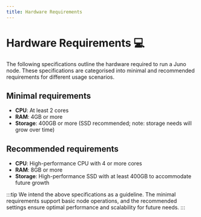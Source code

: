 ```yaml
---
title: Hardware Requirements
---
```


# Hardware Requirements :computer:

The following specifications outline the hardware required to run a Juno node. These specifications are categorised into minimal and recommended requirements for different usage scenarios.

## Minimal requirements

- **CPU**: At least 2 cores
- **RAM**: 4GB or more
- **Storage**: 400GB or more (SSD recommended; note: storage needs will grow over time)

## Recommended requirements

- **CPU**: High-performance CPU with 4 or more cores
- **RAM**: 8GB or more
- **Storage**: High-performance SSD with at least 400GB to accommodate future growth

:::tip
We intend the above specifications as a guideline. The minimal requirements support basic node operations, and the recommended settings ensure optimal performance and scalability for future needs.
:::